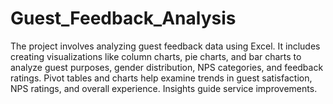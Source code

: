 # Guest_Feedback_Analysis
The project involves analyzing guest feedback data using Excel. It includes creating visualizations like column charts, pie charts, and bar charts to analyze guest purposes, gender distribution, NPS categories, and feedback ratings. Pivot tables and charts help examine trends in guest satisfaction, NPS ratings, and overall experience. Insights guide service improvements.

